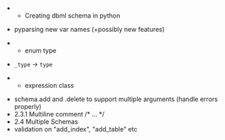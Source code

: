 * - Creating dbml schema in python
- pyparsing new var names (+possibly new features)
* - enum type
- `_type` -> `type`
* - expression class
- schema.add and .delete to support multiple arguments (handle errors properly)
- 2.3.1 Multiline comment /* ... */
- 2.4 Multiple Schemas
- validation on "add_index", "add_table" etc